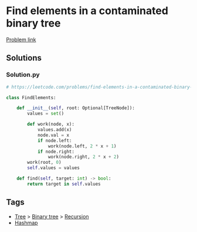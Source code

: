 # Find elements in a contaminated binary tree

[Problem link](https://leetcode.com/problems/find-elements-in-a-contaminated-binary-tree/)

## Solutions


### Solution.py
```py
# https://leetcode.com/problems/find-elements-in-a-contaminated-binary-tree/

class FindElements:

    def __init__(self, root: Optional[TreeNode]):
        values = set()

        def work(node, x):
            values.add(x)
            node.val = x
            if node.left:
                work(node.left, 2 * x + 1)
            if node.right:
                work(node.right, 2 * x + 2)
        work(root, 0)
        self.values = values

    def find(self, target: int) -> bool:
        return target in self.values
```
## Tags

* [Tree](/Collections/tree.md#tree) > [Binary tree](/Collections/tree.md#binary-tree) > [Recursion](/Collections/tree.md#recursion)
* [Hashmap](/Collections/hashmap.md#hashmap)
